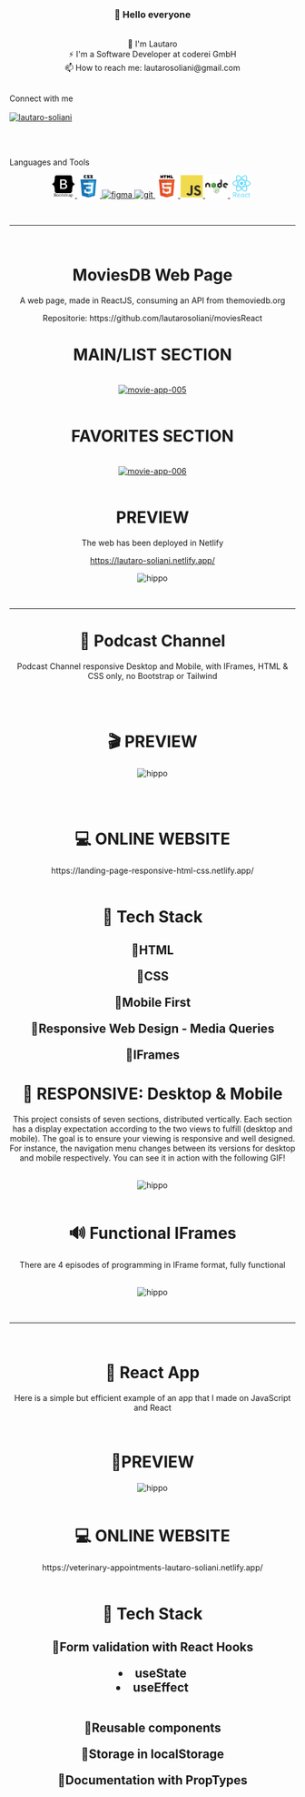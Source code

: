   <header>
  <link rel="stylesheet" href="https://cdn.jsdelivr.net/gh/devicons/devicon@v2.12.0/devicon.min.css">
  <link rel="stylesheet" href="https://cdn.jsdelivr.net/gh/devicons/devicon@v2.12.0/devicon.min.css">
  <header/>
<h3 class="center">👋 Hello everyone</h3>
<br>
🙇 I'm Lautaro
<br>
⚡ I'm a Software Developer at coderei GmbH
<br>
📫 How to reach me: lautarosoliani@gmail.com
<br>
<br>
<p align="left">Connect with me</p>
<p align="left">
<a href="https://linkedin.com/in/lautaro-soliani" target="blank"><img align="center" src="https://raw.githubusercontent.com/rahuldkjain/github-profile-readme-generator/master/src/images/icons/Social/linked-in-alt.svg" alt="lautaro-soliani" height="30" width="40" /></a>
</p>
<br>
<br>
<p align="left">Languages and Tools</p>
<a href="https://getbootstrap.com" target="_blank"> <img src="https://raw.githubusercontent.com/devicons/devicon/master/icons/bootstrap/bootstrap-plain-wordmark.svg" alt="bootstrap" width="40" height="40"/> </a> <a href="https://www.w3schools.com/css/" target="_blank"> <img src="https://raw.githubusercontent.com/devicons/devicon/master/icons/css3/css3-original-wordmark.svg" alt="css3" width="40" height="40"/> </a> <a href="https://www.figma.com/" target="_blank"> <img src="https://www.vectorlogo.zone/logos/figma/figma-icon.svg" alt="figma" width="40" height="40"/> </a> <a href="https://git-scm.com/" target="_blank"> <img src="https://www.vectorlogo.zone/logos/git-scm/git-scm-icon.svg" alt="git" width="40" height="40"/> </a> <a href="https://www.w3.org/html/" target="_blank"> <img src="https://raw.githubusercontent.com/devicons/devicon/master/icons/html5/html5-original-wordmark.svg" alt="html5" width="40" height="40"/> </a> <a href="https://developer.mozilla.org/en-US/docs/Web/JavaScript" target="_blank"> <img src="https://raw.githubusercontent.com/devicons/devicon/master/icons/javascript/javascript-original.svg" alt="javascript" width="40" height="40"/> </a> <a href="https://nodejs.org" target="_blank"> <img src="https://raw.githubusercontent.com/devicons/devicon/master/icons/nodejs/nodejs-original-wordmark.svg" alt="nodejs" width="40" height="40"/> </a> <a href="https://reactjs.org/" target="_blank"> <img src="https://raw.githubusercontent.com/devicons/devicon/master/icons/react/react-original-wordmark.svg" alt="react" width="40" height="40"/> </a>  </p>
<br>
<hr></hr>
<br>
<h1>MoviesDB Web Page</h1>
<p>A web page, made in ReactJS, consuming an API from themoviedb.org</p>
Repositorie: https://github.com/lautarosoliani/moviesReact
<br>
<h1>MAIN/LIST SECTION</h1>
<br>
<a href="https://ibb.co/xG7B8gQ"><img src="https://i.ibb.co/vmjTvd8/movie-app-005.png" alt="movie-app-005" border="0"></a>
<br>
<br>
<h1>FAVORITES SECTION</h1>
<br>
<a href="https://ibb.co/TTXsytF"><img src="https://i.ibb.co/N3hMRKH/movie-app-006.png" alt="movie-app-006" border="0"></a>
<br>
<br>
<h1>PREVIEW</h1>
The web has been deployed in Netlify

https://lautaro-soliani.netlify.app/
<br>

![hippo](https://media.giphy.com/media/hnqsrqxesN7SvMbjkd/giphy.gif)

<br>

<hr></hr>
<h1>🏁 Podcast Channel</h1>
<p>Podcast Channel responsive Desktop and Mobile, with IFrames, HTML &amp; CSS only, no Bootstrap or Tailwind</p>
<br></br>
<h1>🎬 PREVIEW</h1>

![hippo](https://media3.giphy.com/media/xOv1gAtpwKbQdF1oce/giphy.gif) 

<br></br>
<h1>💻 ONLINE WEBSITE </h1>
https://landing-page-responsive-html-css.netlify.app/
<br></br>
<h1>📓 Tech Stack</h1>
<h2>
<p>📌HTML</p>
<p>📌CSS</p>
<p>📌Mobile First</p>
<p>📌Responsive Web Design - Media Queries</p>
<p>📌IFrames</p>
</h2>

<h1>🔎 RESPONSIVE: Desktop & Mobile</h1>
This project consists of seven sections, distributed vertically. Each section has a display expectation according to the two views to fulfill (desktop and mobile).
The goal is to ensure your viewing is responsive and well designed.
For instance, the navigation menu changes between its versions for desktop and mobile respectively. You can see it in action with the following GIF!
<br></br>

![hippo](https://media3.giphy.com/media/NQa8gb8hBbNUwIz48g/giphy.gif?cid=790b7611ec69253537702732927c39c92c325d49951c084b&rid=giphy.gif&ct=g)
<br></br>
<h1>🔊 Functional IFrames</h1>
There are 4 episodes of programming in IFrame format, fully functional
<br></br>

![hippo](https://i.ibb.co/s3f5C1z/Screenshot-2021-08-20-060524.png)

<br>
<hr></hr>
<br>
<h1>🏁 React App</h1>
<p>Here is a simple but efficient example of an app that I made on JavaScript and React</p>
<br>
<h1>📌PREVIEW</h1>
<h4></h4>

![hippo](https://media2.giphy.com/media/I79txbhW3azsXIBP3h/giphy.gif)
<br>
<br>
<h1>💻 ONLINE WEBSITE </h1>
https://veterinary-appointments-lautaro-soliani.netlify.app/
<br>
<br>
<h1>📓 Tech Stack</h1>
<h2>
<p>📌Form validation with React Hooks</p>
<li>useState</li>
<li>useEffect</li>
  <br>
<p>📌Reusable components</p>
<p>📌Storage in localStorage</p>
<p>📌Documentation with PropTypes</p>
</h2>
